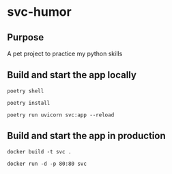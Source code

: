 # svc-humor

## Purpose

A pet project to practice my python skills

## Build and start the app locally
```
poetry shell

poetry install

poetry run uvicorn svc:app --reload

```

## Build and start the app in production
```
docker build -t svc .

docker run -d -p 80:80 svc

```
